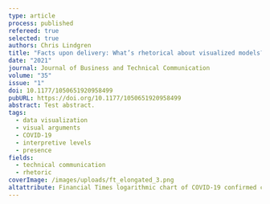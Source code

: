 ```yaml
---
type: article
process: published
refereed: true
selected: true
authors: Chris Lindgren
title: "Facts upon delivery: What’s rhetorical about visualized models?"
date: "2021"
journal: Journal of Business and Technical Communication
volume: "35"
issue: "1"
doi: 10.1177/1050651920958499
pubURL: https://doi.org/10.1177/1050651920958499
abstract: Test abstract.
tags:
  - data visualization
  - visual arguments
  - COVID-19
  - interpretive levels
  - presence
fields:
  - technical communication
  - rhetoric
coverImage: /images/uploads/ft_elongated_3.png
altattribute: Financial Times logarithmic chart of COVID-19 confirmed cases per country.
---
```

